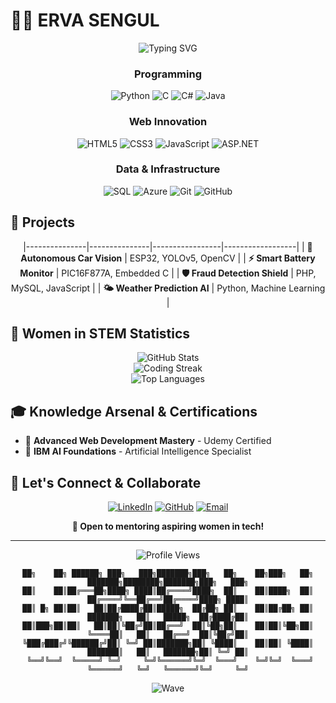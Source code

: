 # 👩‍💻 ERVA SENGUL 

<div align="center">
  <img src="https://readme-typing-svg.herokuapp.com?font=Fira+Code&size=22&duration=3000&pause=1000&color=E91E63&center=true&vCenter=true&width=600&lines=Computer+Engineering+Student+%F0%9F%92%BB" alt="Typing SVG" />
</div>


<div align="center">

###  Programming 
![Python](https://img.shields.io/badge/Python-E91E63?style=for-the-badge&logo=python&logoColor=white)
![C](https://img.shields.io/badge/C-FF6B9D?style=for-the-badge&logo=c&logoColor=white)
![C#](https://img.shields.io/badge/C%23-C2185B?style=for-the-badge&logo=c-sharp&logoColor=white)
![Java](https://img.shields.io/badge/Java-AD1457?style=for-the-badge&logo=java&logoColor=white)

### Web Innovation
![HTML5](https://img.shields.io/badge/HTML5-E91E63?style=for-the-badge&logo=html5&logoColor=white)
![CSS3](https://img.shields.io/badge/CSS3-FF6B9D?style=for-the-badge&logo=css3&logoColor=white)
![JavaScript](https://img.shields.io/badge/JavaScript-C2185B?style=for-the-badge&logo=javascript&logoColor=white)
![ASP.NET](https://img.shields.io/badge/ASP.NET-AD1457?style=for-the-badge&logo=dotnet&logoColor=white)

###  Data & Infrastructure
![SQL](https://img.shields.io/badge/SQL-E91E63?style=for-the-badge&logo=mysql&logoColor=white)
![Azure](https://img.shields.io/badge/Microsoft_Azure-FF6B9D?style=for-the-badge&logo=microsoft-azure&logoColor=white)
![Git](https://img.shields.io/badge/Git-C2185B?style=for-the-badge&logo=git&logoColor=white)
![GitHub](https://img.shields.io/badge/GitHub-AD1457?style=for-the-badge&logo=github&logoColor=white)

</div>


## 🌟 Projects 

<div align="center">

|---------------|---------------|-----------------|------------------|
| **🤖 Autonomous Car Vision** | ESP32, YOLOv5, OpenCV | 
| **⚡ Smart Battery Monitor** | PIC16F877A, Embedded C | 
| **🛡️ Fraud Detection Shield** | PHP, MySQL, JavaScript |
| **🌤️ Weather Prediction AI** | Python, Machine Learning | 

</div>

## 💫 Women in STEM Statistics

<div align="center">
  <img src="https://github-readme-stats.vercel.app/api?username=ervasengul&show_icons=true&theme=dracula&hide_border=true&bg_color=0D1117&title_color=E91E63&icon_color=FF6B9D&text_color=FFFFFF" alt="GitHub Stats" />
</div>

<div align="center">
  <img src="https://github-readme-streak-stats.herokuapp.com/?user=ervasengul&theme=material-palenight&hide_border=true&background=0D1117&stroke=E91E63&ring=FF6B9D&fire=E91E63&currStreakLabel=FF6B9D" alt="Coding Streak" />
</div>

<div align="center">
  <img src="https://github-readme-stats.vercel.app/api/top-langs/?username=ervasengul&layout=compact&theme=dracula&hide_border=true&bg_color=0D1117&title_color=E91E63&text_color=FFFFFF" alt="Top Languages" />
</div>


## 🎓 Knowledge Arsenal & Certifications

- 🚀 **Advanced Web Development Mastery** - Udemy Certified
- 🤖 **IBM AI Foundations** - Artificial Intelligence Specialist



## 💌 Let's Connect & Collaborate

<div align="center">

[![LinkedIn](https://img.shields.io/badge/LinkedIn-E91E63?style=for-the-badge&logo=linkedin&logoColor=white)](https://www.linkedin.com/in/erva-şengül-016945237/)
[![GitHub](https://img.shields.io/badge/GitHub-FF6B9D?style=for-the-badge&logo=github&logoColor=white)](https://github.com/ervasengul)
[![Email](https://img.shields.io/badge/Email-C2185B?style=for-the-badge&logo=gmail&logoColor=white)](mailto:ervasengul004@gmail.com)

**🤝 Open to mentoring aspiring women in tech!**

</div>

---

<div align="center">
  <img src="https://komarev.com/ghpvc/?username=ervasengul&color=E91E63&style=for-the-badge" alt="Profile Views" />
</div>


<div align="center">

```
██╗    ██╗ ██████╗ ███╗   ███╗███████╗███╗   ██╗    ██╗███╗   ██╗    ███████╗████████╗███████╗███╗   ███╗
██║    ██║██╔═══██╗████╗ ████║██╔════╝████╗  ██║    ██║████╗  ██║    ██╔════╝╚══██╔══╝██╔════╝████╗ ████║
██║ █╗ ██║██║   ██║██╔████╔██║█████╗  ██╔██╗ ██║    ██║██╔██╗ ██║    ███████╗   ██║   █████╗  ██╔████╔██║
██║███╗██║██║   ██║██║╚██╔╝██║██╔══╝  ██║╚██╗██║    ██║██║╚██╗██║    ╚════██║   ██║   ██╔══╝  ██║╚██╔╝██║
╚███╔███╔╝╚██████╔╝██║ ╚═╝ ██║███████╗██║ ╚████║    ██║██║ ╚████║    ███████║   ██║   ███████╗██║ ╚═╝ ██║
 ╚══╝╚══╝  ╚═════╝ ╚═╝     ╚═╝╚══════╝╚═╝  ╚═══╝    ╚═╝╚═╝  ╚═══╝    ╚══════╝   ╚═╝   ╚══════╝╚═╝     ╚═╝
```

</div>

<div align="center">
  
  ![Wave](https://raw.githubusercontent.com/mayhemantt/mayhemantt/Update/svg/Bottom.svg)
  
</div>
